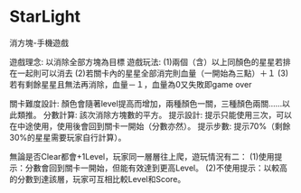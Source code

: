 # StarLight
消方塊-手機遊戲

遊戲理念: 以消除全部方塊為目標
遊戲玩法: 
(1)兩個（含）以上同顏色的星星若排在一起則可以消去
(2)若關卡內的星星全部消完則血量（一開始為三點）＋１
(3)若有剩餘星星且無法再消除，血量－１，血量為0又失敗即game over

關卡難度設計: 顏色會隨著level提高而增加，兩種顏色一關，三種顏色兩關……以此類推。
分數計算: 該次消除方塊數的平方。
提示設計: 提示只能使用三次，可以在中途使用，使用後會回到關卡一開始（分數亦然）。
提示步數: 提示70%（剩餘30%的星星需要玩家自行計算）。

無論是否Clear都會+1Level，玩家同一層層往上爬，遊玩情況有二：
(1)使用提示：分數會回到關卡一開始，但能有效達到更高Level。
(2)不使用提示：以較高的分數到達該層，玩家可互相比較Level和Score。





